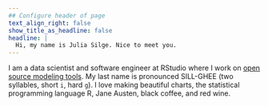 ```yaml
---
## Configure header of page
text_align_right: false
show_title_as_headline: false
headline: |
  Hi, my name is Julia Silge. Nice to meet you.
---
```


<!-- this is a subheadline -->
I am a data scientist and software engineer at RStudio where I work on [open source modeling tools](https://www.tidymodels.org/). My last name is pronounced SILL-GHEE (two syllables, short `i`, hard `g`). I love making beautiful charts, the statistical programming language R, Jane Austen, black coffee, and red wine.
